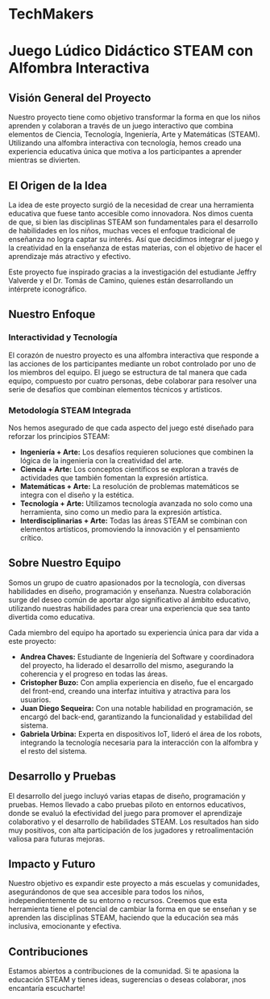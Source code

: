 # TechMakers
# **Juego Lúdico Didáctico STEAM con Alfombra Interactiva**

## **Visión General del Proyecto**
Nuestro proyecto tiene como objetivo transformar la forma en que los niños aprenden y colaboran a través de un juego interactivo que combina elementos de Ciencia, Tecnología, Ingeniería, Arte y Matemáticas (STEAM). Utilizando una alfombra interactiva con tecnología, hemos creado una experiencia educativa única que motiva a los participantes a aprender mientras se divierten.

## **El Origen de la Idea**
La idea de este proyecto surgió de la necesidad de crear una herramienta educativa que fuese tanto accesible como innovadora. Nos dimos cuenta de que, si bien las disciplinas STEAM son fundamentales para el desarrollo de habilidades en los niños, muchas veces el enfoque tradicional de enseñanza no logra captar su interés. Así que decidimos integrar el juego y la creatividad en la enseñanza de estas materias, con el objetivo de hacer el aprendizaje más atractivo y efectivo.

Este proyecto fue inspirado gracias a la investigación del estudiante Jeffry Valverde y el Dr. Tomás de Camino, quienes están desarrollando un intérprete iconográfico.

## **Nuestro Enfoque**
### **Interactividad y Tecnología**
El corazón de nuestro proyecto es una alfombra interactiva que responde a las acciones de los participantes mediante un robot controlado por uno de los miembros del equipo. El juego se estructura de tal manera que cada equipo, compuesto por cuatro personas, debe colaborar para resolver una serie de desafíos que combinan elementos técnicos y artísticos.

### **Metodología STEAM Integrada**
Nos hemos asegurado de que cada aspecto del juego esté diseñado para reforzar los principios STEAM:
- **Ingeniería + Arte:** Los desafíos requieren soluciones que combinen la lógica de la ingeniería con la creatividad del arte.
- **Ciencia + Arte:** Los conceptos científicos se exploran a través de actividades que también fomentan la expresión artística.
- **Matemáticas + Arte:** La resolución de problemas matemáticos se integra con el diseño y la estética.
- **Tecnología + Arte:** Utilizamos tecnología avanzada no solo como una herramienta, sino como un medio para la expresión artística.
- **Interdisciplinarias + Arte:** Todas las áreas STEAM se combinan con elementos artísticos, promoviendo la innovación y el pensamiento crítico.

## **Sobre Nuestro Equipo**
Somos un grupo de cuatro apasionados por la tecnología, con diversas habilidades en diseño, programación y enseñanza. Nuestra colaboración surge del deseo común de aportar algo significativo al ámbito educativo, utilizando nuestras habilidades para crear una experiencia que sea tanto divertida como educativa.

Cada miembro del equipo ha aportado su experiencia única para dar vida a este proyecto:

- **Andrea Chaves:** Estudiante de Ingeniería del Software y coordinadora del proyecto, ha liderado el desarrollo del mismo, asegurando la coherencia y el progreso en todas las áreas.
- **Cristopher Buzo:** Con amplia experiencia en diseño, fue el encargado del front-end, creando una interfaz intuitiva y atractiva para los usuarios.
- **Juan Diego Sequeira:** Con una notable habilidad en programación, se encargó del back-end, garantizando la funcionalidad y estabilidad del sistema.
- **Gabriela Urbina:** Experta en dispositivos IoT, lideró el área de los robots, integrando la tecnología necesaria para la interacción con la alfombra y el resto del sistema.

## **Desarrollo y Pruebas**
El desarrollo del juego incluyó varias etapas de diseño, programación y pruebas. Hemos llevado a cabo pruebas piloto en entornos educativos, donde se evaluó la efectividad del juego para promover el aprendizaje colaborativo y el desarrollo de habilidades STEAM. Los resultados han sido muy positivos, con alta participación de los jugadores y retroalimentación valiosa para futuras mejoras.

## **Impacto y Futuro**
Nuestro objetivo es expandir este proyecto a más escuelas y comunidades, asegurándonos de que sea accesible para todos los niños, independientemente de su entorno o recursos. Creemos que esta herramienta tiene el potencial de cambiar la forma en que se enseñan y se aprenden las disciplinas STEAM, haciendo que la educación sea más inclusiva, emocionante y efectiva.

## **Contribuciones**
Estamos abiertos a contribuciones de la comunidad. Si te apasiona la educación STEAM y tienes ideas, sugerencias o deseas colaborar, ¡nos encantaría escucharte!
